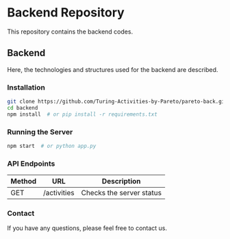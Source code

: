# Backend Repository

This repository contains the backend codes.

## Backend

Here, the technologies and structures used for the backend are described.

### Installation

```bash
git clone https://github.com/Turing-Activities-by-Pareto/pareto-back.git
cd backend
npm install  # or pip install -r requirements.txt
```

### Running the Server

```bash
npm start  # or python app.py
```

### API Endpoints

| Method | URL         | Description               |
|--------|------------|---------------------------|
| GET    | /activities | Checks the server status |


### Contact
If you have any questions, please feel free to contact us.
